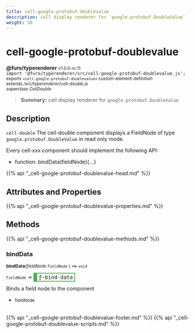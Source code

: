 ```yaml
---
title: cell-google-protobuf-doublevalue
description: cell display renderer for `google.protobuf.DoubleValue`
weight: 50
---
```


# cell-google-protobuf-doublevalue
**@furo/typerenderer** <small>v1.0.0-rc.11</small>
<br>`import '@furo/typerenderer/src/cell-google-protobuf-doublevalue.js';`<small>
<br>exports `<cell-google-protobuf-doublevalue>` custom-element-definition
<br>extends */src/typerenderer/cell-double.js*
<br>superclass *CellDouble*</small>

> **Summary:** cell display renderer for `google.protobuf.DoubleValue`

## Description

`cell-double`
The cell-double component displays a FieldNode of type `google.protobuf.DoubleValue` in read only mode.

Every cell-xxx component should implement the following API:
- function: bindData(fieldNode){...}

{{% api "_cell-google-protobuf-doublevalue-head.md" %}}

## Attributes and Properties
{{% api "_cell-google-protobuf-doublevalue-properties.md" %}}






## Methods
{{% api "_cell-google-protobuf-doublevalue-methods.md" %}}


### **bindData**
<small>**bindData**(*fieldNode* `FieldNode` ) ⟹ `void`</small>

<small>`FieldNode` </small> →
<span  style="border-width:2px 2px 2px 10px; border-style: solid;border-color:  rgb(76, 175, 80);font-family:monospace; padding:2px 4px;">ƒ-bind-data</span>

Binds a field node to the component

- <small>fieldNode </small>
<br><br>






{{% api "_cell-google-protobuf-doublevalue-footer.md" %}}
{{% api "_cell-google-protobuf-doublevalue-scripts.md" %}}
